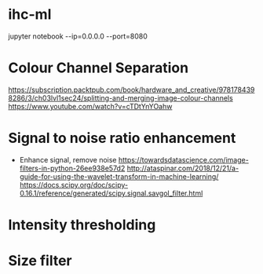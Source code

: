 # ihc-ml

jupyter notebook --ip=0.0.0.0 --port=8080


# Colour Channel Separation
https://subscription.packtpub.com/book/hardware_and_creative/9781784398286/3/ch03lvl1sec24/splitting-and-merging-image-colour-channels
https://www.youtube.com/watch?v=cTDtYnYOahw

# Signal to noise ratio enhancement
- Enhance signal, remove noise
https://towardsdatascience.com/image-filters-in-python-26ee938e57d2
http://ataspinar.com/2018/12/21/a-guide-for-using-the-wavelet-transform-in-machine-learning/
https://docs.scipy.org/doc/scipy-0.16.1/reference/generated/scipy.signal.savgol_filter.html

# Intensity thresholding

# Size filter
